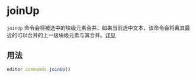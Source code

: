 # joinUp
`joinUp` 命令会将被选中的块级元素合并，如果当前选中文本，该命令会将离其最近的可以合并的上一级块级元素与其合并。[详见](https://prosemirror.net/docs/ref/#commands.joinUp)

## 用法
```js
editor.commands.joinUp()
```